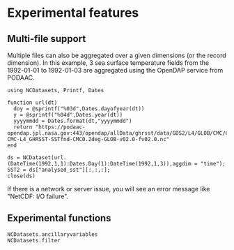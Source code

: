 # Experimental features

## Multi-file support

Multiple files can also be aggregated over a given dimensions (or the record dimension). In this example, 3 sea surface temperature fields from the
1992-01-01 to 1992-01-03 are aggregated using the OpenDAP service from PODAAC.

```
using NCDatasets, Printf, Dates

function url(dt)
  doy = @sprintf("%03d",Dates.dayofyear(dt))
  y = @sprintf("%04d",Dates.year(dt))
  yyyymmdd = Dates.format(dt,"yyyymmdd")
  return "https://podaac-opendap.jpl.nasa.gov:443/opendap/allData/ghrsst/data/GDS2/L4/GLOB/CMC/CMC0.2deg/v2/$y/$doy/$(yyyymmdd)120000-CMC-L4_GHRSST-SSTfnd-CMC0.2deg-GLOB-v02.0-fv02.0.nc"
end

ds = NCDataset(url.(DateTime(1992,1,1):Dates.Day(1):DateTime(1992,1,3)),aggdim = "time");
SST2 = ds["analysed_sst"][:,:,:];
close(ds)
```

If there is a network or server issue, you will see an error message like "NetCDF: I/O failure".


## Experimental functions

```@docs
NCDatasets.ancillaryvariables
NCDatasets.filter
```

